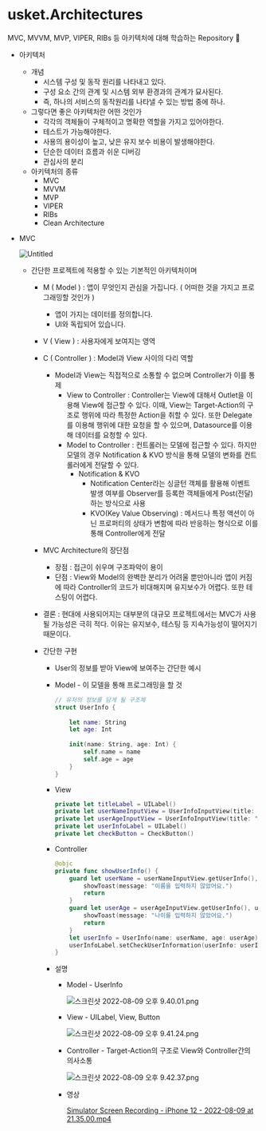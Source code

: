 # usket.Architectures
MVC, MVVM, MVP, VIPER, RIBs 등 아키텍처에 대해 학습하는 Repository 👏

- 아키텍처
    - 개념
        - 시스템 구성 및 동작 원리를 나타내고 있다.
        - 구성 요소 간의 관계 및 시스템 외부 환경과의 관계가 묘사된다.
        - 즉, 하나의 서비스의 동작원리를 나타낼 수 있는 방법 중에 하나.
    - 그렇다면 좋은 아키텍처란 어떤 것인가
        - 각각의 객체들이 구체적이고 명확한 역할을 가지고 있어야한다.
        - 테스트가 가능해야한다.
        - 사용의 용이성이 높고, 낮은 유지 보수 비용이 발생해야한다.
        - 단순한 데이터 흐름과 쉬운 디버깅
        - 관심사의 분리
    - 아키텍처의 종류
        - MVC
        - MVVM
        - MVP
        - VIPER
        - RIBs
        - Clean Architecture
- MVC
    
    ![Untitled](https://s3-us-west-2.amazonaws.com/secure.notion-static.com/13c4bfca-c686-4545-ac07-2bacd2193320/Untitled.png)
    
    - 간단한 프로젝트에 적용할 수 있는 기본적인 아키텍처이며
        - M ( Model ) : 앱이  무엇인지 관심을 가집니다. ( 어떠한 것을 가지고 프로그래밍할 것인가 )
            - 앱이 가지는 데이터를 정의합니다.
            - UI와 독립되어 있습니다.
        - V ( View ) : 사용자에게 보여지는 영역
        - C ( Controller ) : Model과 View 사이의 다리 역할
            - Model과 View는 직접적으로 소통할 수 없으며 Controller가 이를 통제
                - View to Controller : Controller는 View에 대해서 Outlet을 이용해 View에 접근할 수 있다. 이때, View는 Target-Action의 구조로 행위에 따라 특정한 Action을 취할 수 있다. 또한 Delegate를 이용해 행위에 대한 요청을 할 수 있으며, Datasource를 이용해 데이터를 요청할 수 있다.
                - Model to Controller : 컨트롤러는 모델에 접근할 수 있다. 하지만 모델의 경우 Notification & KVO 방식을 통해 모델의 변화를 컨트롤러에게 전달할 수 있다.
                    - Notification & KVO
                        - Notification Center라는 싱글턴 객체를 활용해 이벤트 발생 여부를 Observer를 등록한 객체들에게 Post(전달)하는 방식으로 사용
                        - KVO(Key Value Observing) : 메서드나 특정 액션이 아닌 프로퍼티의 상태가 변함에 따라 반응하는 형식으로 이를 통해 Controller에게 전달
        - MVC Architecture의 장단점
            - 장점 : 접근이 쉬우며 구조파악이 용이
            - 단점 : View와 Model의 완벽한 분리가 어려울 뿐만아니라 앱이 커짐에 따라 Controller의 코드가 비대해지며 유지보수가 어렵다.  또한 테스팅이 어렵다.
        - 결론 : 현대에 사용되어지는 대부분의 대규모 프로젝트에서는 MVC가 사용될 가능성은 극히 적다. 이유는 유지보수, 테스팅 등 지속가능성이 떨어지기 때문이다.
        
        - 간단한 구현
            - User의 정보를 받아 View에 보여주는 간단한 예시
            - Model - 이 모델을 통해 프로그래밍을 할 것
                
                ```swift
                // 유저의 정보를 담게 될 구조체
                struct UserInfo { 
                    
                    let name: String
                    let age: Int
                    
                    init(name: String, age: Int) {
                        self.name = name
                        self.age = age
                    }
                }
                ```
                
            - View
                
                ```swift
                private let titleLabel = UILabel()
                private let userNameInputView = UserInfoInputView(title: "Name")
                private let userAgeInputView = UserInfoInputView(title: "Age")
                private let userInfoLabel = UILabel()
                private let checkButton = CheckButton()
                ```
                
            - Controller
                
                ```swift
                @objc
                private func showUserInfo() {
                    guard let userName = userNameInputView.getUserInfo(), userName != ""  else {
                        showToast(message: "이름을 입력하지 않았어요.")
                        return
                    }
                    guard let userAge = userAgeInputView.getUserInfo(), userAge != "" else {
                        showToast(message: "나이를 입력하지 않았어요.")
                        return
                    }
                    let userInfo = UserInfo(name: userName, age: userAge)
                    userInfoLabel.setCheckUserInformation(userInfo: userInfo)
                }
                ```
                
            
            - 설명
                - Model - UserInfo
                    
                    ![스크린샷 2022-08-09 오후 9.40.01.png](https://s3-us-west-2.amazonaws.com/secure.notion-static.com/1672d55a-c2be-47a5-a628-11b3f4976dee/%E1%84%89%E1%85%B3%E1%84%8F%E1%85%B3%E1%84%85%E1%85%B5%E1%86%AB%E1%84%89%E1%85%A3%E1%86%BA_2022-08-09_%E1%84%8B%E1%85%A9%E1%84%92%E1%85%AE_9.40.01.png)
                    
                - View - UILabel, View, Button
                    
                    ![스크린샷 2022-08-09 오후 9.41.24.png](https://s3-us-west-2.amazonaws.com/secure.notion-static.com/3bb80ea8-d9b6-47cf-863c-c9d96235e99b/%E1%84%89%E1%85%B3%E1%84%8F%E1%85%B3%E1%84%85%E1%85%B5%E1%86%AB%E1%84%89%E1%85%A3%E1%86%BA_2022-08-09_%E1%84%8B%E1%85%A9%E1%84%92%E1%85%AE_9.41.24.png)
                    
                - Controller - Target-Action의 구조로 View와 Controller간의 의사소통
                    
                    ![스크린샷 2022-08-09 오후 9.42.37.png](https://s3-us-west-2.amazonaws.com/secure.notion-static.com/9dd9eb6f-ce52-4ca4-a35d-790c6280f2da/%E1%84%89%E1%85%B3%E1%84%8F%E1%85%B3%E1%84%85%E1%85%B5%E1%86%AB%E1%84%89%E1%85%A3%E1%86%BA_2022-08-09_%E1%84%8B%E1%85%A9%E1%84%92%E1%85%AE_9.42.37.png)
                    
                - 영상
                    
                    [Simulator Screen Recording - iPhone 12 - 2022-08-09 at 21.35.00.mp4](https://s3-us-west-2.amazonaws.com/secure.notion-static.com/2d6035a1-7f25-4eb7-accc-9dabfd3cb0cf/Simulator_Screen_Recording_-_iPhone_12_-_2022-08-09_at_21.35.00.mp4)
